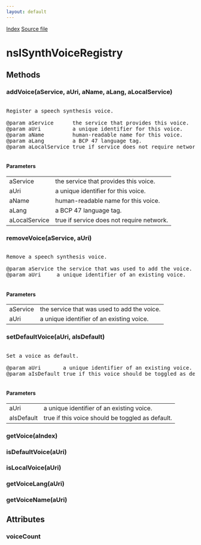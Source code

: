 ```yaml
---
layout: default
---
```

<div id='links'><a href="../index.html">Index</a>
<a href="http://dxr.mozilla.org/mozilla-central/source/dom/media/webspeech/synth/nsISynthVoiceRegistry.idl">Source file</a>
</div>

# nsISynthVoiceRegistry #

## Methods ##

### addVoice(aService, aUri, aName, aLang, aLocalService) ###
<pre>  
Register a speech synthesis voice.  
  
@param aService      the service that provides this voice.  
@param aUri          a unique identifier for this voice.  
@param aName         human-readable name for this voice.  
@param aLang         a BCP 47 language tag.  
@param aLocalService true if service does not require network.  
  
</pre>
#### Parameters ####

<table>

<tr>
<td>aService</td>
<td>the service that provides this voice.  
</td>
</tr>

<tr>
<td>aUri</td>
<td>a unique identifier for this voice.  
</td>
</tr>

<tr>
<td>aName</td>
<td>human-readable name for this voice.  
</td>
</tr>

<tr>
<td>aLang</td>
<td>a BCP 47 language tag.  
</td>
</tr>

<tr>
<td>aLocalService</td>
<td>true if service does not require network.  
</td>
</tr>

</table>

### removeVoice(aService, aUri) ###
<pre>  
Remove a speech synthesis voice.  
  
@param aService the service that was used to add the voice.  
@param aUri     a unique identifier of an existing voice.  
  
</pre>
#### Parameters ####

<table>

<tr>
<td>aService</td>
<td>the service that was used to add the voice.  
</td>
</tr>

<tr>
<td>aUri</td>
<td>a unique identifier of an existing voice.  
</td>
</tr>

</table>

### setDefaultVoice(aUri, aIsDefault) ###
<pre>  
Set a voice as default.  
  
@param aUri       a unique identifier of an existing voice.  
@param aIsDefault true if this voice should be toggled as default.  
  
</pre>
#### Parameters ####

<table>

<tr>
<td>aUri</td>
<td>a unique identifier of an existing voice.  
</td>
</tr>

<tr>
<td>aIsDefault</td>
<td>true if this voice should be toggled as default.  
</td>
</tr>

</table>

### getVoice(aIndex) ###

### isDefaultVoice(aUri) ###

### isLocalVoice(aUri) ###

### getVoiceLang(aUri) ###

### getVoiceName(aUri) ###

## Attributes ##

### voiceCount ###
